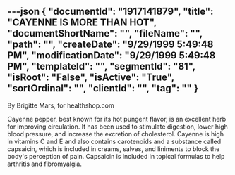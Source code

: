 ---json
{
  "documentId": "1917141879",
  "title": "CAYENNE IS MORE THAN HOT",
  "documentShortName": "",
  "fileName": "",
  "path": "",
  "createDate": "9/29/1999 5:49:48 PM",
  "modificationDate": "9/29/1999 5:49:48 PM",
  "templateId": "",
  "segmentId": "81",
  "isRoot": "False",
  "isActive": "True",
  "sortOrdinal": "",
  "clientId": "",
  "tag": ""
}
---

By Brigitte Mars, for healthshop.com

Cayenne pepper, best known for its hot pungent flavor, is an excellent herb for improving circulation. It has been used to stimulate digestion, lower high blood pressure, and increase the excretion of cholesterol. Cayenne is high in vitamins C and E and also contains carotenoids and a substance called capsaicin, which is included in creams, salves, and liniments to block the body's perception of pain. Capsaicin is included in topical formulas to help arthritis and fibromyalgia.
